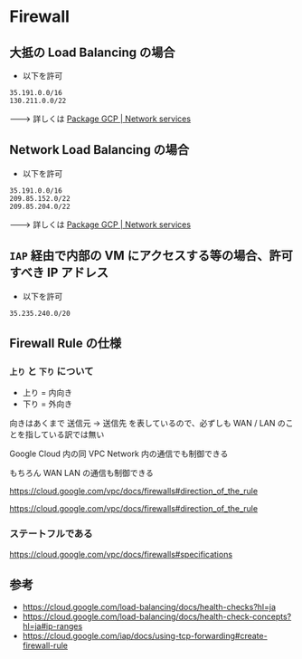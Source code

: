 # Firewall

## 大抵の Load Balancing の場合

+ 以下を許可

```
35.191.0.0/16
130.211.0.0/22
```

---> 詳しくは [Package GCP | Network services](../../net-services)

## Network Load Balancing の場合

+ 以下を許可

```
35.191.0.0/16
209.85.152.0/22
209.85.204.0/22
```

---> 詳しくは [Package GCP | Network services](../../net-services)

## `IAP` 経由で内部の VM にアクセスする等の場合、許可すべき IP アドレス

+ 以下を許可

```
35.235.240.0/20
```

## Firewall Rule の仕様

### `上り` と `下り` について

+ 上り = 内向き
+ 下り = 外向き

向きはあくまで 送信元 -> 送信先 を表しているので、必ずしも WAN / LAN のことを指している訳では無い

Google Cloud 内の同 VPC Network 内の通信でも制御できる

もちろん WAN  LAN の通信も制御できる

https://cloud.google.com/vpc/docs/firewalls#direction_of_the_rule


https://cloud.google.com/vpc/docs/firewalls#direction_of_the_rule

### ステートフルである

https://cloud.google.com/vpc/docs/firewalls#specifications


## 参考

+ https://cloud.google.com/load-balancing/docs/health-checks?hl=ja
+ https://cloud.google.com/load-balancing/docs/health-check-concepts?hl=ja#ip-ranges
+ https://cloud.google.com/iap/docs/using-tcp-forwarding#create-firewall-rule

